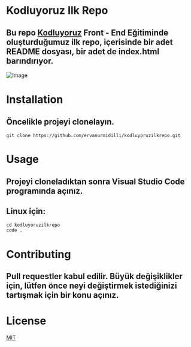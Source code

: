 # Kodluyoruz Ilk Repo

## Bu repo [Kodluyoruz](https://www.kodluyoruz.org/) Front - End Eğitiminde oluşturduğumuz ilk repo, içerisinde bir adet README dosyası, bir adet de index.html barındırıyor.

![Image](https://i.hizliresim.com/8vmvgws.jpg)

# Installation

## Öncelikle projeyi clonelayın.

```
git clone https://github.com/ervanurmidilli/kodluyoruzilkrepo.git
```

# Usage

## Projeyi cloneladıktan sonra Visual Studio Code programında açınız.

## Linux için:

```
cd kodluyoruzilkrepo
code .
```

# Contributing

## Pull requestler kabul edilir. Büyük değişiklikler için, lütfen önce neyi değiştirmek istediğinizi tartışmak için bir konu açınız.

# License

[MIT](https://www.mit.edu/)
